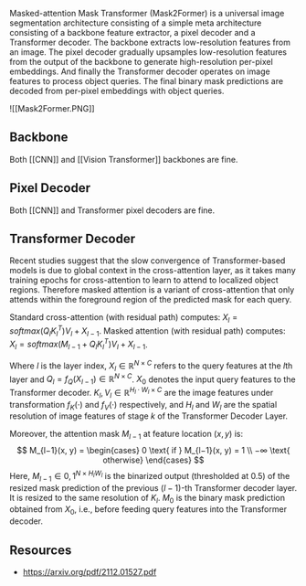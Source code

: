Masked-attention Mask Transformer (Mask2Former)  is a universal image segmentation architecture consisting of a simple meta architecture consisting of a backbone feature extractor, a pixel decoder and a Transformer decoder. The backbone extracts low-resolution features from an image. The pixel decoder gradually upsamples low-resolution features from the output of the backbone to generate high-resolution per-pixel embeddings. And finally the Transformer decoder  operates on image features to process object queries. The final binary mask predictions are decoded from per-pixel embeddings with object queries.



![[Mask2Former.PNG]]

## Backbone

Both [[CNN]] and [[Vision Transformer]] backbones are fine.

## Pixel Decoder

Both [[CNN]] and Transformer pixel decoders are fine.

## Transformer Decoder

Recent studies suggest that the slow convergence of Transformer-based models is due to global context in the cross-attention layer, as it takes many training epochs for cross-attention to learn
to attend to localized object regions. Therefore masked attention is a variant of cross-attention that only attends within the foreground region of the predicted mask for each query.

Standard cross-attention (with residual path) computes: $X_l = softmax(Q_l K^T_l ) V_l + X_{l−1}$. 
Masked attention  (with residual path) computes: $X_l = softmax(M_{l−1} + Q_l K^T_l )V_l + X_{l−1}$.

Where $l$ is the layer index, $X_l \in \mathbb{R}^{N ×C}$ refers to the query features at the $l$th layer and $Q_l =f_Q(X_{l−1}) \in \mathbb{R}^{N ×C}$. $X_0$ denotes the input query features to the Transformer decoder. $K_l, V_l \in \mathbb{R}^{H_l \cdot W_l×C}$ are the image features under transformation $f_K(·)$ and $f_V (·)$ respectively, and $H_l$ and $W_l$ are the spatial resolution of image features of stage $k$ of the Transformer Decoder Layer.

Moreover, the attention mask $M_{l−1}$ at feature location $(x, y)$ is:
$$
M_{l−1}(x, y) =
\begin{cases}
0 \text{ if } M_{l−1}(x, y) = 1 \\
−∞ \text{ otherwise}
\end{cases}
$$
Here, $M_{l−1} \in {0, 1}^{N\times H_lW_l}$ is the binarized output (thresholded at 0.5) of the resized mask prediction of the previous ($l − 1$)-th Transformer decoder layer. It is resized to the same resolution of $K_l$. $M_0$ is the binary mask prediction obtained from $X_0$, i.e., before feeding query features into the Transformer decoder.
## Resources
- https://arxiv.org/pdf/2112.01527.pdf
